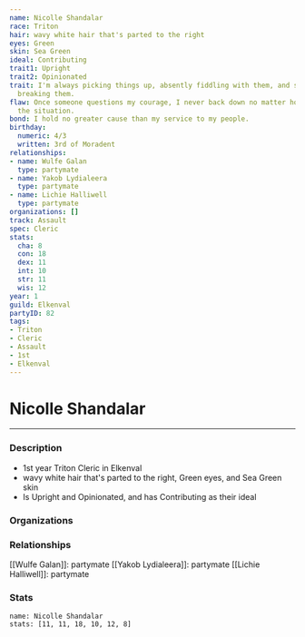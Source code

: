 ```yaml
---
name: Nicolle Shandalar
race: Triton
hair: wavy white hair that's parted to the right
eyes: Green
skin: Sea Green
ideal: Contributing
trait1: Upright
trait2: Opinionated
trait: I'm always picking things up, absently fiddling with them, and sometimes accidentally
  breaking them.
flaw: Once someone questions my courage, I never back down no matter how dangerous
  the situation.
bond: I hold no greater cause than my service to my people.
birthday:
  numeric: 4/3
  written: 3rd of Moradent
relationships:
- name: Wulfe Galan
  type: partymate
- name: Yakob Lydialeera
  type: partymate
- name: Lichie Halliwell
  type: partymate
organizations: []
track: Assault
spec: Cleric
stats:
  cha: 8
  con: 18
  dex: 11
  int: 10
  str: 11
  wis: 12
year: 1
guild: Elkenval
partyID: 82
tags:
- Triton
- Cleric
- Assault
- 1st
- Elkenval
---
```

# Nicolle Shandalar
---
### Description
- 1st year Triton Cleric in Elkenval
- wavy white hair that's parted to the right, Green eyes, and Sea Green skin
- Is Upright and Opinionated, and has Contributing as their ideal

### Organizations
### Relationships
[[Wulfe Galan]]: partymate
[[Yakob Lydialeera]]: partymate
[[Lichie Halliwell]]: partymate
### Stats
```statblock
name: Nicolle Shandalar
stats: [11, 11, 18, 10, 12, 8]
```